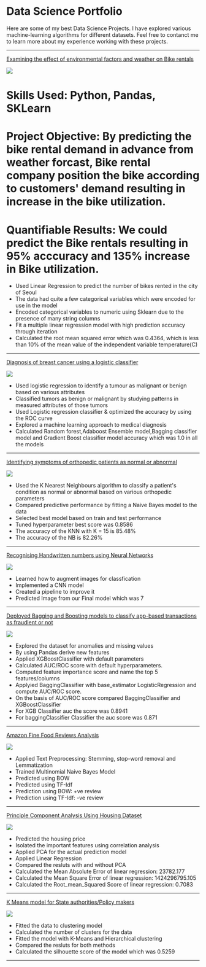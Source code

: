# Data Science Portfolio

Here are some of my best Data Science Projects. I have explored various machine-learning algorithms for different datasets. Feel free to contanct me to learn more about my experience working with these projects.

***

[Examining the effect of environmental factors and weather on Bike rentals](https://github.com/zamanali23/zaman-ali.github.io/blob/master/linear_reg_project.ipynb)

<img src="images/seoul-bikes.jpeg?raw=true"/>


# Skills Used: Python, Pandas, SKLearn


# Project Objective: By predicting the bike rental demand in advance from weather forcast, Bike rental company position the bike according to customers' demand resulting in increase in the bike utilization.


# Quantifiable Results: **We could predict the Bike rentals resulting in 95% acccuracy and 135% increase in Bike utilization.**

- Used Linear Regression to predict the number of bikes rented in the city of Seoul
- The data had quite a few categorical variables which were encoded for use in the model
- Encoded categorical variables to numeric using Sklearn due to the presence of many string columns
- Fit a multiple linear regression model with high prediction accuracy through iteration
- Calculated the root mean squared error which was 0.4364, which is less than 10% of the mean value of the independent variable temperature(C)

***

[Diagnosis of breast cancer using a logistic classifier](https://github.com/zamanali23/zaman-ali.github.io/blob/master/Log_reg_project.ipynb)

<img src="images/breast-cancer.jpeg?raw=true"/>

- Used logistic regression to identify a tumour as malignant or benign based on various attributes
- Classified tumors as benign or malignant by studying patterns in measured attributes of those tumors
- Used Logistic regression classifier & optimized the accuracy by using the ROC curve
- Explored a machine learning approach to medical diagnosis
- Calculated Random forest,Adaboost Ensemble model,Bagging classifier model and Gradient Boost classifier model accuracy which was 1.0 in all the models

***

[Identifying symptoms of orthopedic patients as normal or abnormal](https://github.com/zamanali23/zaman-ali.github.io/blob/master/KNN_project.ipynb)

<img src="images/knee-brace-ortho.png?raw=true"/>

- Used the K Nearest Neighbours algorithm to classify a patient's condition as normal or abnormal based on various orthopedic parameters
- Compared predictive performance by fitting a Naive Bayes model to the data
- Selected best model based on train and test performance
- Tuned hyperparameter best score was 0.8586
- The accuracy of the KNN with K = 15 is 85.48%
- The accuracy of the NB is 82.26%

***

[Recognising Handwritten numbers using Neural Networks](https://github.com/zamanali23/zaman-ali.github.io/blob/master/Handwriting_Recognition_using_CNN_project.ipynb)

<img src="images/Plot-of-a-Subset-of-Images-from-the-MNIST-Dataset-1024x768.png?raw=true"/>

- Learned how to augment images for classfication 
- Implemented a CNN model 
- Created a pipeline to improve it 
- Predicted Image from our Final model which was 7

***

[Deployed Bagging and Boosting models to classify app-based transactions as fraudlent or not](https://github.com/zamanali23/zaman-ali.github.io/blob/master/Bagging_Boosting_Project.ipynb)

<img src="images/click-fraud1.jpg?raw=true"/>

- Explored the dataset for anomalies and missing values 
- By using Pandas derive new features
- Applied XGBoostClassifier with default parameters
- Calculated AUC/ROC score with default hyperparameters.
- Computed feature importance score and name the top 5 features/columns
- Applyied BaggingClassifier with base_estimator LogisticRegression and compute AUC/ROC score.
- On the basis of AUC/ROC score compared BaggingClassifier and XGBoostClassifier 
- For XGB Classifier auc the score was 0.8941
- For baggingClassifier Classifier the auc score was 0.871

***



[Amazon Fine Food Reviews Analysis](https://github.com/zamanali23/zaman-ali.github.io/blob/master/Amazon_Fine_Food_Reviews_Analysis.ipynb)

<img src="images/amazon.png?raw=true"/>

- Applied Text Preprocessing: Stemming, stop-word removal and Lemmatization
- Trained Multinomial Naive Bayes Model
- Predicted using BOW
- Predicted using TF-Idf
- Prediction using BOW: +ve review
- Prediction using TF-Idf: -ve review

***
[Principle Component Analysis Using Housing Dataset](https://github.com/zamanali23/zaman-ali.github.io/blob/master/pca_project.ipynb)

<img src="images/pca.jpg?raw=true"/>

- Predicted the housing price
- Isolated the important features using correlation analysis
- Applied PCA for the actual prediction model
- Applied Linear Regression
- Compared the resluts with and without PCA
- Calculated the Mean Absolute Error of linear regression: 23782.177
- Calculated the Mean Square Error of linear regression: 1424296795.105
- Calculated the Root_mean_Squared Score of linear regression: 0.7083

***

[K Means model for State authorities/Policy makers](https://github.com/zamanali23/zaman-ali.github.io/blob/master/K_Means_Project.ipynb)

<img src="images/kmean.jpg?raw=true"/>

- Fitted the data to clustering model
- Calculated the number of clusters for the data
- Fitted the model with K-Means and Hierarchical clustering
- Compared the resluts for both methods
- Calculated the silhouette score of the model which was 0.5259

***
